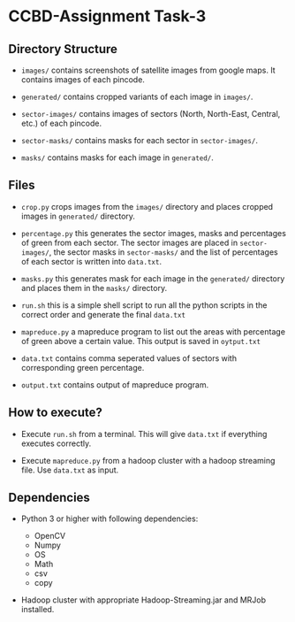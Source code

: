 CCBD-Assignment Task-3
=======================


Directory Structure
-------------------
* ```images/``` contains screenshots of satellite images from google maps. It contains images of each pincode.

* ```generated/``` contains cropped variants of each image in ```images/```.

* ```sector-images/``` contains images of sectors (North, North-East, Central, etc.) of each pincode.

* ```sector-masks/``` contains masks for each sector in ```sector-images/```.

* ```masks/``` contains masks for each image in ```generated/```.


Files
-----

* ```crop.py``` crops images from the ```images/``` directory and places cropped images in ```generated/``` directory.

* ```percentage.py``` this generates the sector images, masks and percentages of green from each sector. The sector images are placed in ```sector-images/```, the sector masks in ```sector-masks/``` and the list of percentages of each sector is written into ```data.txt```.

* ```masks.py``` this generates mask for each image in the ```generated/``` directory and places them in the ```masks/``` directory.

* ```run.sh``` this is a simple shell script to run all the python scripts in the correct order and generate the final ```data.txt```

* ```mapreduce.py``` a mapreduce program to list out the areas with percentage of green above a certain value. This output is saved in ```oytput.txt```

* ```data.txt``` contains comma seperated values of sectors with corresponding green percentage.

* ```output.txt``` contains output of mapreduce program.


How to execute?
---------------

* Execute ```run.sh``` from a terminal. This will give ```data.txt``` if everything executes correctly.

* Execute ```mapreduce.py``` from a hadoop cluster with a hadoop streaming file. Use ```data.txt``` as input.


Dependencies
------------

* Python 3 or higher with following dependencies:
  * OpenCV
  * Numpy
  * OS
  * Math
  * csv
  * copy

* Hadoop cluster with appropriate Hadoop-Streaming.jar and MRJob installed.
